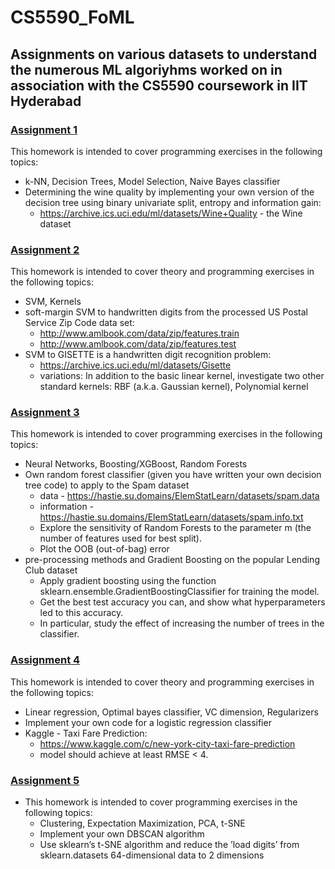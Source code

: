 # CS5590_FoML
## Assignments on various datasets to understand the numerous ML algoriyhms worked on in association with the CS5590 coursework  in IIT Hyderabad


### [Assignment 1](https://github.com/JainAnki/CS5590_FoML/tree/main/BM21MTECH14001_Assign1/)
This homework is intended to cover programming exercises in the following topics:
- k-NN, Decision Trees, Model Selection, Naive Bayes classifier
- Determining the wine quality by implementing your own version of the decision tree using binary univariate split, entropy and information gain: 
   - https://archive.ics.uci.edu/ml/datasets/Wine+Quality - the Wine dataset

### [Assignment 2](https://github.com/JainAnki/CS5590_FoML/tree/main/BM21MTECH14001_Assign2/)
This homework is intended to cover theory and programming exercises in the following topics:
- SVM, Kernels
- soft-margin SVM to handwritten digits from the processed US Postal Service Zip Code data set: 
  - http://www.amlbook.com/data/zip/features.train 
  - http://www.amlbook.com/data/zip/features.test
- SVM to GISETTE is a handwritten digit recognition problem:
   - https://archive.ics.uci.edu/ml/datasets/Gisette
   - variations: In addition to the basic linear kernel, investigate two other standard kernels: RBF (a.k.a. Gaussian kernel), Polynomial kernel   

### [Assignment 3](https://github.com/JainAnki/CS5590_FoML/tree/main/BM21MTECH14001_Assign3/)
This homework is intended to cover programming exercises in the following topics:
- Neural Networks, Boosting/XGBoost, Random Forests
- Own random forest classifier (given you have written your own decision tree code) to apply to the Spam dataset 
   - data - https://hastie.su.domains/ElemStatLearn/datasets/spam.data
   - information - https://hastie.su.domains/ElemStatLearn/datasets/spam.info.txt
   - Explore the sensitivity of Random Forests to the parameter m (the number of features used for best split).
   - Plot the OOB (out-of-bag) error
- pre-processing methods and Gradient Boosting on the popular Lending Club dataset
   - Apply gradient boosting using the function sklearn.ensemble.GradientBoostingClassifier for training the model.
   - Get the best test accuracy you can, and show what hyperparameters led to this accuracy.
   - In particular, study the effect of increasing the number of trees in the classifier.
 
### [Assignment 4](https://github.com/JainAnki/CS5590_FoML/tree/main/BM21MTECH14001_Assign4/)
This homework is intended to cover theory and programming exercises in the following topics:
- Linear regression, Optimal bayes classifier, VC dimension, Regularizers
- Implement your own code for a logistic regression classifier
- Kaggle - Taxi Fare Prediction:
   - https://www.kaggle.com/c/new-york-city-taxi-fare-prediction
   - model should achieve at least RMSE < 4.

### [Assignment 5](https://github.com/JainAnki/CS5590_FoML/tree/main/BM21MTECH14001_Assign5/)
- This homework is intended to cover programming exercises in the following topics:
   - Clustering, Expectation Maximization, PCA, t-SNE  
   - Implement your own DBSCAN algorithm
   - Use sklearn’s t-SNE algorithm and reduce the ’load digits’ from sklearn.datasets 64-dimensional data to 2 dimensions
